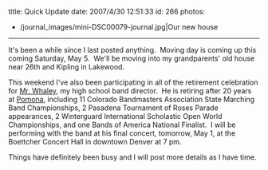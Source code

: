 title: Quick Update
date: 2007/4/30 12:51:33
id: 266
photos:
- /journal_images/mini-DSC00079-journal.jpg|Our new house
---
It's been a while since I last posted anything.  Moving day is coming up this coming Saturday, May 5.  We'll be moving into my grandparents' old house near 26th and Kipling in Lakewood.

This weekend I've also been participating in all of the retirement celebration for [Mr. Whaley](http://www.wlwhaley.com), my high school band director.  He is retiring after 20 years at [Pomona](http://www.pomonaband.org), including 11 Colorado Bandmasters Association State Marching Band Championships, 2 Pasadena Tournament of Roses Parade appearances, 2 Winterguard International Scholastic Open World Championships, and one Bands of America National Finalist.  I will be performing with the band at his final concert, tomorrow, May 1, at the Boettcher Concert Hall in downtown Denver at 7 pm. 

Things have definitely been busy and I will post more details as I have time.